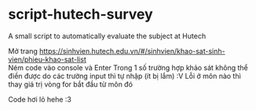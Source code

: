 # script-hutech-survey
A small script to automatically evaluate the subject at Hutech

Mở trang https://sinhvien.hutech.edu.vn/#/sinhvien/khao-sat-sinh-vien/phieu-khao-sat-list </br>
Ném code vào console và Enter
Trong 1 số trường hợp khảo sát không thể điền được do các trường input thì tự nhập (ít bị lắm) :V
Lỗi ở môn nào thì thay giá trị vòng for bắt đầu từ môn đó

Code hơi lỏ hehe :3
